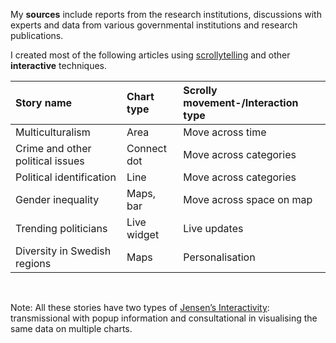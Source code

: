 

My **sources** include reports from the research institutions, discussions with experts and data from various governmental institutions and research publications.


I created most of the following articles using [scrollytelling](https://medium.com/nightingale/from-storytelling-to-scrollytelling-a-short-introduction-and-beyond-fbda32066964) and other **interactive** techniques.


| Story name                       | Chart type  | Scrolly movement-/Interaction type |
| :------------------------------- | :---------- | :--------------------------------- |
| Multiculturalism                 | Area        | Move across time                   |
| Crime and other political issues | Connect dot | Move across categories             |
| Political identification         | Line        | Move across categories             |
| Gender inequality                | Maps, bar   | Move across space on map           |
| Trending politicians             | Live widget | Live updates                       |
| Diversity in Swedish regions     | Maps        | Personalisation                    |

<br>
<p class="text-secondary">
Note: All these stories have two types of <a href="https://www.tandfonline.com/doi/full/10.1080/21670811.2018.1554409">Jensen’s Interactivity</a>:
transmissional with popup
information
and consultational in visualising the same data on multiple charts. </p>
